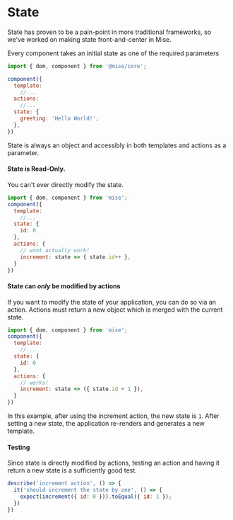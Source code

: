 # State

State has proven to be a pain-point in more traditional frameworks, so we've worked on making state front-and-center in Mise.

Every component takes an initial state as one of the required parameters

```javascript
import { dom, component } from '@mise/core';

component({
  template:
    //...
  actions:
    //...
  state: {
    greeting: 'Hello World!',
  },
})
```

State is always an object and accessibly in both templates and actions as a parameter.

#### State is Read-Only.

You can't ever directly modify the state.

```javascript
import { dom, component } from 'mise';
component({
  template:
    //...
  state: {
    id: 0
  },
  actions: {
    // wont actually work!
    increment: state => { state.id++ },
  }
})
```

#### State can _only_ be modified by actions

If you want to modify the state of your application, you can do so via an action. Actions must return a new object which is merged with the current state.

```javascript
import { dom, component } from 'mise';
component({
  template:
    //...
  state: {
    id: 0
  },
  actions: {
    // works!
    increment: state => ({ state.id + 1 }),
  }
})
```

In this example, after using the increment action, the new state is `1`. After setting a new state, the application re-renders and generates a new template.

#### Testing
Since state is directly modified by actions, testing an action and having it return a new state is a sufficiently good test.

```javascript
describe('increment action', () => {
  it('should increment the state by one', () => {
    expect(increment({ id: 0 })).toEqual({ id: 1 });
  })
})
